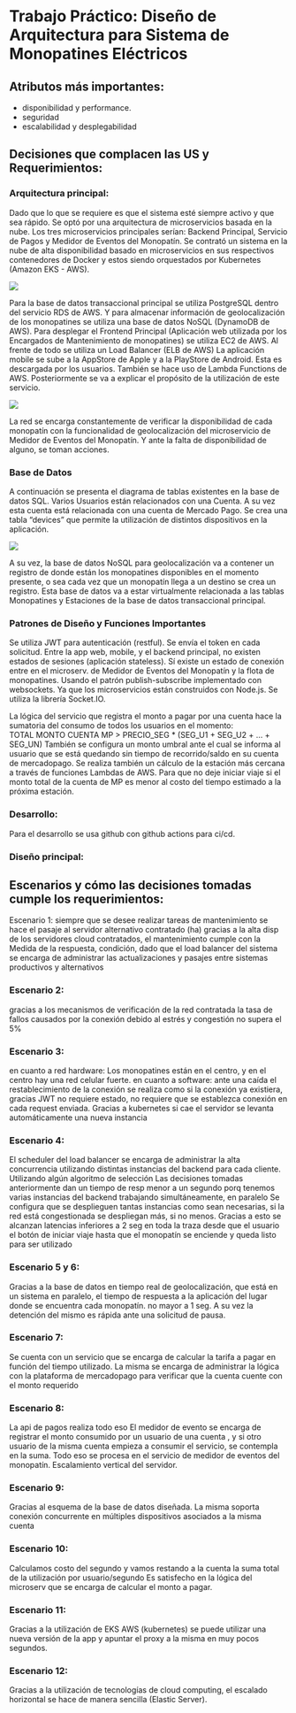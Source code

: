 # Trabajo Práctico: Diseño de Arquitectura para Sistema de Monopatines Eléctricos

## Atributos más importantes:

- disponibilidad y performance.
- seguridad
- escalabilidad y desplegabilidad

## Decisiones que complacen las US y Requerimientos:

### Arquitectura principal:

Dado que lo que se requiere es que el sistema esté siempre activo y que sea rápido. Se optó por una arquitectura de microservicios basada en la nube.
Los tres microservicios principales serían: Backend Principal, Servicio de Pagos y Medidor de Eventos del Monopatín.
Se contrató un sistema en la nube de alta disponibilidad basado en microservicios en sus respectivos contenedores de Docker y estos siendo orquestados por Kubernetes (Amazon EKS - AWS).

![](./images/microserv.png)

Para la base de datos transaccional principal se utiliza PostgreSQL dentro del servicio RDS de AWS. Y para almacenar información de geolocalización de los monopatines se utiliza una base de datos NoSQL (DynamoDB de AWS).
Para desplegar el Frontend Principal (Aplicación web utilizada por los Encargados de Mantenimiento de monopatines) se utiliza EC2 de AWS.
Al frente de todo se utiliza un Load Balancer (ELB de AWS)
La aplicación mobile se sube a la AppStore de Apple y a la PlayStore de Android. Esta es descargada por los usuarios.
También se hace uso de Lambda Functions de AWS. Posteriormente se va a explicar el propósito de la utilización de este servicio.

![](./images/arq.png)

La red se encarga constantemente de verificar la disponibilidad de cada monopatín con la funcionalidad de geolocalización del microservicio de Medidor de Eventos del Monopatín. Y ante la falta de disponibilidad de alguno, se toman acciones.

### Base de Datos

A continuación se presenta el diagrama de tablas existentes en la base de datos SQL.
Varios Usuarios están relacionados con una Cuenta. A su vez esta cuenta está relacionada con una cuenta de Mercado Pago.
Se crea una tabla “devices” que permite la utilización de distintos dispositivos en la aplicación.

![](./images/database.png)

A su vez, la base de datos NoSQL para geolocalización va a contener un registro de donde están los monopatines disponibles en el momento presente, o sea cada vez que un monopatín llega a un destino se crea un registro. Esta base de datos va a estar virtualmente relacionada a las tablas Monopatines y Estaciones de la base de datos transaccional principal.

### Patrones de Diseño y Funciones Importantes

Se utiliza JWT para autenticación (restful). Se envía el token en cada solicitud. Entre la app web, mobile, y el backend principal, no existen estados de sesiones (aplicación stateless).
Sí existe un estado de conexión entre en el microserv. de Medidor de Eventos del Monopatín y la flota de monopatines. Usando el patrón publish-subscribe implementado con websockets. Ya que los microservicios están construidos con Node.js. Se utiliza la librería Socket.IO.

La lógica del servicio que registra el monto a pagar por una cuenta hace la sumatoria del consumo de todos los usuarios en el momento:  
TOTAL MONTO CUENTA MP > PRECIO_SEG \* (SEG_U1 + SEG_U2 + … + SEG_UN)
También se configura un monto umbral ante el cual se informa al usuario que se está quedando sin tiempo de recorrido/saldo en su cuenta de mercadopago.
Se realiza también un cálculo de la estación más cercana a través de funciones Lambdas de AWS. Para que no deje iniciar viaje si el monto total de la cuenta de MP es menor al costo del tiempo estimado a la próxima estación.

### Desarrollo:

Para el desarrollo se usa github con github actions para ci/cd.

### Diseño principal:

## Escenarios y cómo las decisiones tomadas cumple los requerimientos:

Escenario 1:
siempre que se desee realizar tareas de mantenimiento se hace el pasaje al servidor alternativo contratado (ha)
gracias a la alta disp de los servidores cloud contratados, el mantenimiento cumple con la Medida de la respuesta, condición, dado que el load balancer del sistema se encarga de administrar las actualizaciones y pasajes entre sistemas productivos y alternativos

### Escenario 2:

gracias a los mecanismos de verificación de la red contratada la tasa de fallos causados por la conexión debido al estrés y congestión no supera el 5%

### Escenario 3:

en cuanto a red hardware:
Los monopatines están en el centro, y en el centro hay una red celular fuerte.
en cuanto a software:
ante una caída el restablecimiento de la conexión se realiza como si la conexión ya existiera, gracias JWT no requiere estado, no requiere que se establezca conexión en cada request enviada.
Gracias a kubernetes si cae el servidor se levanta automáticamente una nueva instancia

### Escenario 4:

El scheduler del load balancer se encarga de administrar la alta concurrencia utilizando distintas instancias del backend para cada cliente. Utilizando algún algoritmo de selección
Las decisiones tomadas anteriormente dan un tiempo de resp menor a un segundo porq tenemos varias instancias del backend trabajando simultáneamente, en paralelo
Se configura que se desplieguen tantas instancias como sean necesarias, si la red está congestionada se despliegan más, si no menos. Gracias a esto se alcanzan latencias inferiores a 2 seg en toda la traza desde que el usuario el botón de iniciar viaje hasta que el monopatín se enciende y queda listo para ser utilizado

### Escenario 5 y 6:

Gracias a la base de datos en tiempo real de geolocalización, que está en un sistema en paralelo, el tiempo de respuesta a la aplicación del lugar donde se encuentra cada monopatín. no mayor a 1 seg.
A su vez la detención del mismo es rápida ante una solicitud de pausa.

### Escenario 7:

Se cuenta con un servicio que se encarga de calcular la tarifa a pagar en función del tiempo utilizado. La misma se encarga de administrar la lógica con la plataforma de mercadopago para verificar que la cuenta cuente con el monto requerido

### Escenario 8:

La api de pagos realiza todo eso
El medidor de evento se encarga de registrar el monto consumido por un usuario de una cuenta , y si otro usuario de la misma cuenta empieza a consumir el servicio, se contempla en la suma. Todo eso se procesa en el servicio de medidor de eventos del monopatín.
Escalamiento vertical del servidor.

### Escenario 9:

Gracias al esquema de la base de datos diseñada. La misma soporta conexión concurrente en múltiples dispositivos asociados a la misma cuenta

### Escenario 10:

Calculamos costo del segundo y vamos restando a la cuenta la suma total de la utilización por usuario/segundo
Es satisfecho en la lógica del microserv que se encarga de calcular el monto a pagar.

### Escenario 11:

Gracias a la utilización de EKS AWS (kubernetes) se puede utilizar una nueva versión de la app y apuntar el proxy a la misma en muy pocos segundos.

### Escenario 12:

Gracias a la utilización de tecnologías de cloud computing, el escalado horizontal se hace de manera sencilla (Elastic Server).
